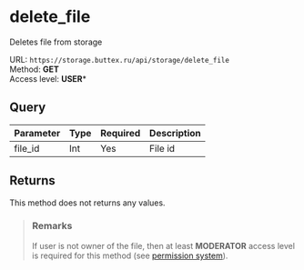 # delete_file
Deletes file from storage

URL: `https://storage.buttex.ru/api/storage/delete_file`\
Method: **GET**\
Access level: **USER***

## Query
| Parameter | Type   | Required | Description       |
|-----------|--------|----------|-------------------|
| file_id   | Int    | Yes      | File id           |

## Returns
This method does not returns any values.

> ### Remarks
> If user is not owner of the file, then at least **MODERATOR** access level
> is required for this method (see [permission system](../../users/permission-system.md)).